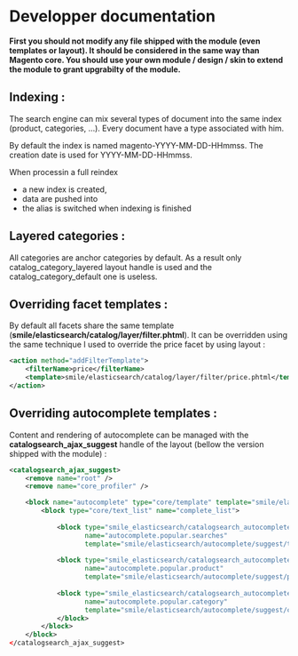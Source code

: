 Developper documentation
========================

**First you should not modify any file shipped with the module (even templates or layout). It should be considered in the same way than Magento core.
You should use your own module / design / skin to extend the module to grant upgrabilty of the module.**

Indexing :
----------

The search engine can mix several types of document into the same index (product, categories, …). 
Every document have a type associated with him.

By default the index is named magento-YYYY-MM-DD-HHmmss.
The creation date is used for YYYY-MM-DD-HHmmss.

When processin a full reindex 
- a new index is created,
- data are pushed into
- the alias is switched when indexing is finished


Layered categories :
--------------------

All categories are anchor categories by default.
As a result only catalog_category_layered layout handle is used and the catalog_category_default one is useless.


Overriding facet templates :
----------------------------

By default all facets share the same template (**smile/elasticsearch/catalog/layer/filter.phtml**). It can be overridden using the same technique I used to override the price facet by using layout :

```xml
<action method="addFilterTemplate">
    <filterName>price</filterName>
    <template>smile/elasticsearch/catalog/layer/filter/price.phtml</template>
</action>
```
Overriding autocomplete templates :
-----------------------------------

Content and rendering of autocomplete can be managed with the **catalogsearch_ajax_suggest** handle of the layout (bellow the version shipped with the module) :

```xml
<catalogsearch_ajax_suggest>
    <remove name="root" />
    <remove name="core_profiler" />

    <block name="autocomplete" type="core/template" template="smile/elasticsearch/autocomplete/autocomplete.phtml" output="toHtml">
        <block type="core/text_list" name="complete_list">
                
            <block type="smile_elasticsearch/catalogsearch_autocomplete_suggest_terms" 
                   name="autocomplete.popular.searches"
                   template="smile/elasticsearch/autocomplete/suggest/terms.phtml" />
                
            <block type="smile_elasticsearch/catalogsearch_autocomplete_suggest_product" 
                   name="autocomplete.popular.product" 
                   template="smile/elasticsearch/autocomplete/suggest/product.phtml" />
                       
            <block type="smile_elasticsearch/catalogsearch_autocomplete_suggest_category" 
                   name="autocomplete.popular.category" 
                   template="smile/elasticsearch/autocomplete/suggest/category.phtml" />      
            </block>    
        </block>
    </block>
</catalogsearch_ajax_suggest>
```